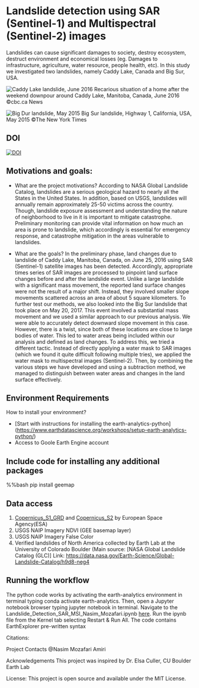 # Landslide detection using SAR (Sentinel-1) and Multispectral (Sentinel-2) images

Landslides can cause significant damages to society, destroy ecosystem, destruct environment and economical losses (eg. Damages to infrastructure, agriculture, water resource, people health, etc). In this study we investigated two landslides, namely Caddy Lake, Canada and Big Sur, USA. 

![Caddy Lake landslide, June 2016](https://i.cbc.ca/1.3654072.1467042154!/fileImage/httpImage/image.jpg_gen/derivatives/original_1180/grant-fisette-s-home.jpg)
Recarious situation of a home after the weekend downpour around Caddy Lake, Manitoba, Canada, June 2016 ©cbc.ca News

![Big Dur landslide, May 2015](https://static01.nyt.com/images/2017/05/25/us/25sur-xp/25sur-xp-superJumbo.jpg?quality=75&auto=webp)
Big Sur landslide, Highway 1, California, USA, May 2015 ©The New York Times
 
## DOI
[![DOI](https://zenodo.org/badge/634037575.svg)](https://zenodo.org/badge/latestdoi/634037575)

## Motivations and goals:
- What are the project motivations?
According to NASA Global Landslide Catalog, landslides are a serious geological hazard to nearly all the States in the United States. In addition, based on USGS, landslides will annually remain approximately 25-50 victims across the country. Though, landslide exposure assessment and understanding the nature of neighborhood to live in it is important to mitigate catastrophe. Preliminary monitoring can provide vital information on how much an area is prone to landslide, which accordingly is essential for emergency response, and catastrophe mitigation in the areas vulnerable to landslides.

- What are the goals?
In the preliminary phase, land changes due to landslide of Caddy Lake, Manitoba, Canada, on June 25, 2016 using SAR (Sentinel-1) satellite images has been detected. Accordingly, appropriate times series of SAR images are processed to pinpoint land surface changes before and after the landslide event. Unlike a large landslide with a significant mass movement, the reported land surface changes were not the result of a major shift. Instead, they involved smaller slope movements scattered across an area of about 5 square kilometers. To further test our methods, we also looked into the Big Sur landslide that took place on May 20, 2017. This event involved a substantial mass movement and we used a similar approach to our previous analysis. We were able to accurately detect downward slope movement in this case.
However, there is a twist, since both of these locations are close to large bodies of water. This led to water areas being included within our analysis and defined as land changes. To address this, we tried a different tactic. Instead of directly applying a water mask to SAR images (which we found it quite difficult following multiple tries), we applied the water mask to multispectral images (Sentinel-2). Then, by combining the various steps we have developed and using a subtraction method, we managed to distinguish between water areas and changes in the land surface effectively. 

## Environment Requirements
How to install your environment?
* [Start with instructions for installing the earth-analytics-python] (https://www.earthdatascience.org/workshops/setup-earth-analytics-python/)
* Access to Goole Earth Engine account

## Include **code** for installing any additional packages
%%bash
pip install geemap

## Data access 
1. [Copernicus_S1_GRD](https://developers.google.com/earth-engine/datasets/catalog/COPERNICUS_S1_GRD) and [Copernicus_S2](https://developers.google.com/earth-engine/datasets/catalog/sentinel-2) by European Space Agency(ESA)
2. USGS NAIP Imagery NDVI (GEE basemap layer)
3. USGS NAIP Imagery False Color
4. Verified landslides of North America collected by Earth Lab at the University of Colorado Boulder (Main source: [NASA Global Landslide Catalog (GLC)] Link: https://data.nasa.gov/Earth-Science/Global-Landslide-Catalog/h9d8-neg4 

## Running the workflow
The python code works by activating the earth-analytics environment in terminal typing conda activate earth-analytics. Then, open a Jupyter notebook browser typing jupyter notebook in terminal. Navigate to the Landslide_Detection_SAR_MSI_Nasim_Mozafari.ipynb [here](https://github.com/nasimmozafari/Landslide_Detection_SAR). Run the ipynb file from the Kernel tab selecting Restart & Run All. The code contains EarthExplorer pre-written syntax

Citations:

Project Contacts
@Nasim Mozafari Amiri

Acknowledgements
This project was inspired by Dr. Elsa Culler, CU Boulder Earth Lab

License:
This project is open source and available under the MIT License.
